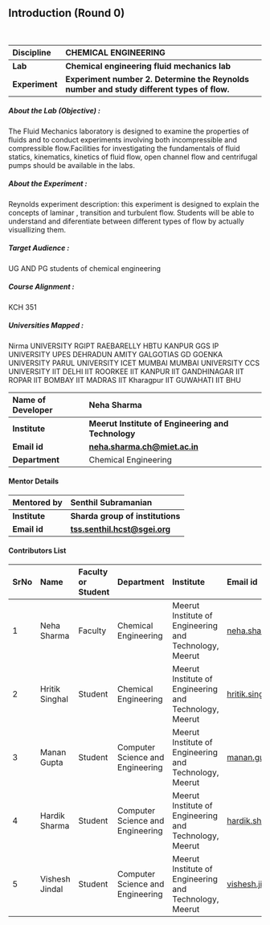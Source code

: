## Introduction (Round 0)

<br>

<b>Discipline | <b>CHEMICAL ENGINEERING
:--|:--|
<b> Lab | <b> Chemical engineering fluid mechanics lab
<b> Experiment|     <b> Experiment number 2. Determine the Reynolds number and study different types of flow.

<h5> About the Lab (Objective) : </h5>

The Fluid Mechanics laboratory is designed to examine the properties of fluids and to conduct experiments involving both incompressible and compressible flow.Facilities for investigating the fundamentals of fluid statics, kinematics, kinetics of fluid flow, open channel flow and  centrifugal pumps should be available in the labs.

<h5> About the Experiment : </h5>

Reynolds experiment description: this experiment is designed to explain the concepts of laminar , transition and turbulent flow. Students will be able to understand and diferentiate between different types of flow by actually visuallizing them.

<h5> Target Audience : </h5>

UG AND PG students of chemical engineering

<h5> Course Alignment : </h5>

KCH 351

<h5> Universities Mapped : </h5>

Nirma UNIVERSITY
RGIPT RAEBARELLY
HBTU KANPUR
GGS IP UNIVERSITY
UPES DEHRADUN
AMITY
GALGOTIAS
GD GOENKA UNIVERSITY
PARUL UNIVERSITY
ICET MUMBAI
MUMBAI UNIVERSITY
CCS UNIVERSITY
IIT DELHI
IIT ROORKEE
IIT KANPUR
IIT GANDHINAGAR
IIT ROPAR
IIT BOMBAY
IIT MADRAS
IIT Kharagpur
IIT GUWAHATI
IIT BHU

<b>Name of Developer | <b> Neha Sharma
:--|:--|
<b> Institute | <b> Meerut Institute of Engineering and Technology
<b> Email id|     <b> neha.sharma.ch@miet.ac.in
<b> Department | Chemical Engineering

#### Mentor Details

<b>Mentored by | <b> Senthil Subramanian
:--|:--|
<b> Institute | <b> Sharda group of institutions
<b> Email id|     <b> tss.senthil.hcst@sgei.org

#### Contributors List

SrNo | Name | Faculty or Student | Department| Institute | Email id
:--|:--|:--|:--|:--|:--|
1 | Neha Sharma | Faculty | Chemical Engineering | Meerut Institute of Engineering and Technology, Meerut | neha.sharma.ch@miet.ac.in
2 | Hritik Singhal | Student | Chemical Engineering | Meerut Institute of Engineering and Technology, Meerut |hritik.singhal.ch.2017@miet.ac.in
3 | Manan Gupta | Student | Computer Science and Engineering | Meerut Institute of Engineering and Technology, Meerut |manan.gupta.cs.2018@miet.ac.in
4 | Hardik Sharma | Student | Computer Science and Engineering | Meerut Institute of Engineering and Technology, Meerut |hardik.sharma.cs.2018@miet.ac.in
5 | Vishesh Jindal | Student | Computer Science and Engineering | Meerut Institute of Engineering and Technology, Meerut |vishesh.jindal.cs.2018@miet.ac.in


<br>

